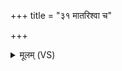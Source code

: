+++
title = "३१ मातरिश्वा च"

+++
<details><summary>मूलम् (VS)</summary>

मा॑त॒रिश्वा॑ च॒पव॑मानश्च विपथवा॒हौ वातः॒ सार॑थी रे॒ष्मा प्र॑तो॒दः ॥
</details>